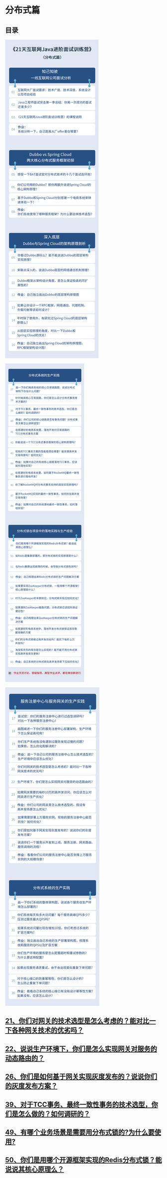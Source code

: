 # 分布式篇

## 目录

![img](outline/01.jpg) 

![img](outline/02.jpg)

![img](outline/03.jpg)

## [21、你们对网关的技术选型是怎么考虑的？能对比一下各种网关技术的优劣吗？](distributed-system/21_gateway-model-selection.md)

## [22、说说生产环境下，你们是怎么实现网关对服务的动态路由的？](distributed-system/22_dynamic-route.md)

## [26、你们是如何基于网关实现灰度发布的？说说你们的灰度发布方案？](distributed-system/26_gray-environment.md)

## [39、对于TCC事务、最终一致性事务的技术选型，你们是怎么做的？如何调研的？](distributed-system/39_distributed-transaction-tcc.md)

## [49、有哪个业务场景是需要用分布式锁的?为什么要使用?](distributed-system/49_distributed-lock.md)

## [50、你们是用哪个开源框架实现的Redis分布式锁？能说说其核心原理么？](distributed-system/50_redis-distribute-lock.md)